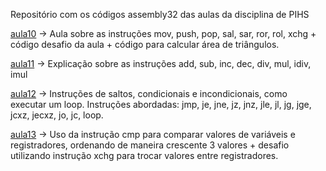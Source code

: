 Repositório com os códigos assembly32 das aulas da disciplina de PIHS

[aula10](https://github.com/GustavoBMendes/assembly32-aulas/tree/master/aula10) -> Aula sobre as instruções mov, push, pop, sal, sar, ror, rol, xchg + código desafio da aula + código para calcular área de triângulos.

[aula11](https://github.com/GustavoBMendes/assembly32-aulas/tree/master/aula11) -> Explicação sobre as instruções add, sub, inc, dec, div, mul, idiv, imul

[aula12](https://github.com/GustavoBMendes/assembly32-aulas/tree/master/aula12) -> Instruções de saltos, condicionais e incondicionais, como executar um loop. Instruções abordadas: jmp, je, jne, jz, jnz, jle, jl, jg, jge, jcxz, jecxz, jo, jc, loop.

[aula13](https://github.com/GustavoBMendes/assembly32-aulas/tree/master/aula13) -> Uso da instrução cmp para comparar valores de variáveis e registradores, ordenando de maneira crescente 3 valores + desafio utilizando instrução xchg para trocar valores entre registradores.

